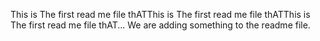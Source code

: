 This is The first read me file  thATThis is The first read me file  thATThis is
The first read me file  thAT...
We are adding something to the readme file.
